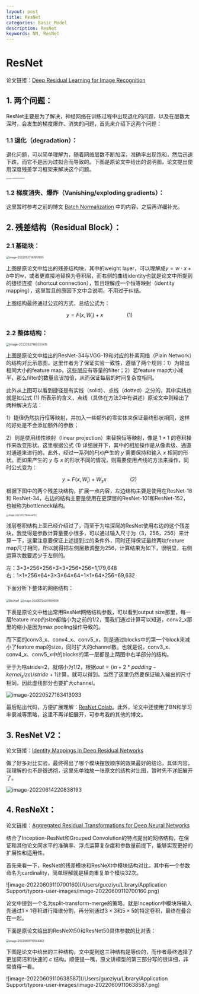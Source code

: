 ```yaml
---
layout: post
title: ResNet
categories: Basic_Model
description: ResNet
keywords: NN, ResNet
---
```


# ResNet

论文链接：<a href="https://arxiv.org/pdf/1512.03385.pdf ">Deep Residual Learning for Image Recognition</a>

## 1. 两个问题：

ResNet主要是为了解决，神经网络在训练过程中出现退化的问题，以及在层数太深时，会发生的梯度爆炸、消失的问题，首先来介绍下这两个问题：

### 1.1  退化（degradation）：

退化问题，可以简单理解为，随着网络层数不断加深，准确率出现饱和，然后迅速下跌，而它不是因为过拟合而导致的。下图是原论文中给出的说明图，论文提出使用深度残差学习框架来解决这个问题。

<img src="https://raw.githubusercontent.com/Mateguo1/Pictures/master/img/image-20220527112339721.png" alt="image-20220527112339721" style="zoom:25%;" />



### 1.2 梯度消失、爆炸（Vanishing/exploding gradients）：

这里暂时参考之前的博文 <a href="https://mateguo1.github.io/2020/08/29/Batch_Normalization/">Batch Normalization</a> 中的内容，之后再详细补充。



## 2. 残差结构（Residual Block）：

### 2.1 基础块：

<img src="https://raw.githubusercontent.com/Mateguo1/Pictures/master/img/image-20220527143951655.png" alt="image-20220527143951655" style="zoom:50%;" />

上图是原论文中给出的残差结构块，其中的weight layer，可以理解成$y=w\cdot x+b$中的w，或者更直接地替换为卷积层，而右侧的曲线identity也就是论文中所提到的捷径连接（shortcut connection），暂且理解成一个恒等映射（identity mapping），这里暂且的原因下文中会说明，不用过于纠结。

上图结构最终通过公式的方式，总结公式为：

$$
y = F(x,{W_i})+x \qquad\qquad(1)
$$


### 2.2 整体结构：

<img src="https://raw.githubusercontent.com/Mateguo1/Pictures/master/img/image-20220527160200415.png" alt="image-20220527160200415" style="zoom:55%;" />



上图是原论文中给出的ResNet-34与VGG-19和对应的朴素网络（Plain Network）的结构对比示意图，这里作者为了保证实验一致性，遵循了两个规则：1）为输出相同大小的feature map，这些层应有等量的filter；2）若feature map大小减半，那么filter的数量应该加倍，从而保证每层的时间复杂度相同。

此外从上图可以看到捷径是有实线（solid）、点线（dotted）之分的，其中实线也就是如公式 (1) 所表示的含义，点线（具体在方法2中有讲述）原论文中则给出了两种解决方法：

1）捷径仍然执行恒等映射，并加入一些额外的零实体来保证最终形状相同，这样的好处是不会添加额外的参数；

2）则是使用线性映射（linear projection）来替换恒等映射，像是 $1\times1$ 的卷积操作来改变形状。这里根据公式 (1) 详细展开下，其中的相加操作是从像素级、通道对通道来进行的。此外，经过一系列的$F(x)$产生的 $y$ 需要保持和输入 $x$ 相同的形状。而如果产生的 $y$ 与 $x$ 的形状不同的情况，则需要使用点线的方法来操作，同时公式变为：

$$
y = F(x,{W_i})+W_sx \qquad\qquad(2)
$$
根据下图中的两个残差块结构，扩展一点内容，左边结构主要是使用在ResNet-18 和 ResNet-34，右边的结构主要是使用在更深层的ResNet-101和ResNet-152，也被称为bottleneck结构。

<img src="https://raw.githubusercontent.com/Mateguo1/Pictures/master/img/image-20220527164444752.png" alt="image-20220527164444752" style="zoom:40%;" />

浅层卷积结构上面已经介绍过了，而至于为啥深层的ResNet使用右边的这个残差块，我觉得是参数计算量要小很多，可以通过输入尺寸为（3，256，256）来计算一下，这里注意要保证上述提到过的条件外，同时还得保证最终两块feature map尺寸相同，所以就得把左侧层数调整为256，计算结果为如下，很明显，右侧运算次数要远少于左侧的。

左：3×3×256×256+3×3×256×256=1,179,648<br>右：1×1×256×64+3×3×64×64+1×1×64×256=69,632<br>



下面分析下整体的网络结构：

<img src="https://raw.githubusercontent.com/Mateguo1/Pictures/master/img/jbnWGZpfCKTsi7D.png" alt="ResNet1" style="zoom:50%;" />

<img src="https://raw.githubusercontent.com/Mateguo1/Pictures/master/img/vUmgDHGP6QpBN3W.png" alt="image-20200724201909926" style="zoom:50%;" />

下表是原论文中给出常用ResNet网络结构参数，可以看到output size那里，每一层feature map的size都缩小为之前的1/2，而我们通过计算可以知道，conv2_x那里的缩小是因为max pooling操作导致的。

而下面的conv3_x、conv4_x、conv5_x，则是通过blocks中的第一个block来减小了feature map的size，同时扩大的channel数。也就是说，conv3_x、conv4_x、conv5_x中的blocks的第一层都是上两图中右半部分的结构。

至于为啥stride=2，就缩小为1/2，根据$out = ( in+2*padding-kernel_size )/stride+1$计算，就可以得到。当然了这里仍然要保证输入输出的尺寸相同，因此虚线部分也要扩大channel。

![image-20220527163413033](https://raw.githubusercontent.com/Mateguo1/Pictures/master/img/image-20220527163413033.png)

最后贴出代码，方便扩展理解：<a href=" https://colab.research.google.com/drive/1TL4muG5BoNsNk5rd4u5KYqjEcsfTFc-m?usp=sharing">ResNet Colab</a>。此外，论文中还使用了BN和学习率衰减等策略，这里不再详细展开，可参考我的其他的博文。

## 3. ResNet V2：

论文链接：<a href="https://arxiv.org/pdf/1603.05027.pdf ">Identity Mappings in Deep Residual Networks</a>

做了好多对比实验，最终得出了哪个模块摆放顺序的效果最好的结论，具体内容，我理解的也不是很透彻，这里先单独放一张原文的结构对比图，暂时先不详细展开了。

![image-20220614220838193](https://raw.githubusercontent.com/Mateguo1/Pictures/master/img/image-20220614220838193.png)

## 4. ResNeXt：

论文链接：<a href="https://openaccess.thecvf.com/content_cvpr_2017/papers/Xie_Aggregated_Residual_Transformations_CVPR_2017_paper.pdf ">Aggregated Residual Transformations for Deep Neural Networks</a>

结合了Inception-ResNet和Grouped Convolution的特点提出的网络结构，在保证和其他论文同水平的准确率、浮点运算复杂度和参数量前提下，能够实现更好的扩展性和适用性。

首先来看一下，ResNet的残差模块和ResNeXt中模块结构对比，其中有一个参数命名为cardinality，简单理解就是横向重复单个模块32次。

![image-20220609110700160](/Users/guoziyu/Library/Application Support/typora-user-images/image-20220609110700160.png)

论文中提到一个名为split-transform-merge的策略，就是Inception中模块将输入先通过$1\times1$卷积进行降维分割，再分别通过$3\times3$和$5\times5$的特定卷积，最终在叠合在一起。

下面是原论文给出的ResNeXt50和ResNet50具体参数的比对表：

<img src="/Users/guoziyu/Library/Application Support/typora-user-images/image-20220609110544453.png" alt="image-20220609110544453" style="zoom:50%;" />

下图是论文中给出的三种结构，文中提到这三种结构是等价的，而作者最终选择了更加简洁和快速的 $c$ 结构。顺便提一嘴，原文讲模型的第三部分写的很详细，非常值得一看。

![image-20220609110638587](/Users/guoziyu/Library/Application Support/typora-user-images/image-20220609110638587.png)
